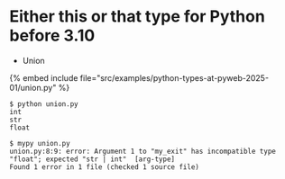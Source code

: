 # Either this or that type for Python before 3.10

* Union

{% embed include file="src/examples/python-types-at-pyweb-2025-01/union.py" %}
```
$ python union.py
int
str
float

$ mypy union.py
union.py:8:9: error: Argument 1 to "my_exit" has incompatible type "float"; expected "str | int"  [arg-type]
Found 1 error in 1 file (checked 1 source file)
```


